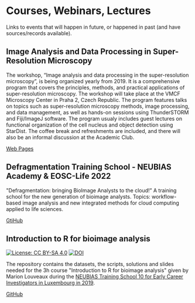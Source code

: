 # Courses, Webinars, Lectures

Links to events that will happen in future, or happened in past (and have sources/records available).

## Image Analysis and Data Processing in Super-Resolution Microscopy
The workshop, “Image analysis and data processing in the super-resolution microscopy”, is being organized yearly from 2019. It is a comprehensive program that covers the principles, methods, and practical applications of super-resolution microscopy. The workshop will take place at the VMCF Microscopy Center in Praha 2, Czech Republic. The program features talks on topics such as super-resolution microscopy methods, image processing, and data management, as well as hands-on sessions using ThunderSTORM and Fiji/ImageJ software. The program usualy includes guest lectures on functional organization of the cell nucleus and object detection using StarDist. The coffee break and refreshments are included, and there will also be an informal discussion at the Academic Club.

[Web Pages](https://vmcf-konfmi.github.io/workshop-IADPSRM/intro.html)

## Defragmentation Training School - NEUBIAS Academy & EOSC-Life 2022
"Defragmentation: bringing BioImage Analysts to the cloud!” 
A training school for the new generation of bioimage analysts. Topics: workflow-based image analysis and new integrated methods for cloud computing applied to life sciences.

[GtiHub](https://github.com/NEUBIAS/Defragmentation_TrainingSchool_EOSC-Life_2022)

## Introduction to R for bioimage analysis
[![License: CC BY-SA 4.0](https://img.shields.io/badge/License-CC%20BY--SA%204.0-lightgrey.svg)](https://creativecommons.org/licenses/by-sa/4.0/) [![DOI](https://zenodo.org/badge/DOI/10.5281/zenodo.3404169.svg)](https://doi.org/10.5281/zenodo.3404169)

The repository contains the datasets, the scripts, solutions and slides needed for the 3h course "Introduction to R for bioimage analysis" given by Marion Louveaux during the [NEUBIAS Training School 10 for Early Career Investigators in Luxembourg in 2019](http://eubias.org/NEUBIAS/training-schools/eci/ts10-luxembourg-2019/).    

[GitHub](https://github.com/marionlouveaux/NEUBIAS_TS10_Rintro/tree/master)
